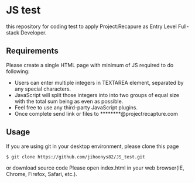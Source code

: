 # JS test
this repository for coding test to apply Project:Recapure as Entry Level Full-stack Developer. 

## Requirements
Please create a single HTML page with minimum of JS required to do following:
* Users can enter multiple integers in TEXTAREA element, separated by any special characters.
* JavaScript will split those integers into into two groups of equal size with the total sum being as even as possible.
* Feel free to use any third-party JavaScript plugins.
* Once complete send link or files to ********@projectrecapture.com

## Usage
If you are using git in your desktop environment, please clone this page
```
$ git clone https://github.com/jihoonys82/JS_test.git
```
or download source code 
Please open index.html in your web browser(IE, Chrome, Firefox, Safari, etc.).

